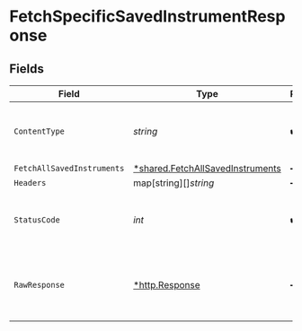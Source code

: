 # FetchSpecificSavedInstrumentResponse


## Fields

| Field                                                                                      | Type                                                                                       | Required                                                                                   | Description                                                                                |
| ------------------------------------------------------------------------------------------ | ------------------------------------------------------------------------------------------ | ------------------------------------------------------------------------------------------ | ------------------------------------------------------------------------------------------ |
| `ContentType`                                                                              | *string*                                                                                   | :heavy_check_mark:                                                                         | HTTP response content type for this operation                                              |
| `FetchAllSavedInstruments`                                                                 | [*shared.FetchAllSavedInstruments](../../../pkg/models/shared/fetchallsavedinstruments.md) | :heavy_minus_sign:                                                                         | OK                                                                                         |
| `Headers`                                                                                  | map[string][]*string*                                                                      | :heavy_minus_sign:                                                                         | N/A                                                                                        |
| `StatusCode`                                                                               | *int*                                                                                      | :heavy_check_mark:                                                                         | HTTP response status code for this operation                                               |
| `RawResponse`                                                                              | [*http.Response](https://pkg.go.dev/net/http#Response)                                     | :heavy_minus_sign:                                                                         | Raw HTTP response; suitable for custom response parsing                                    |